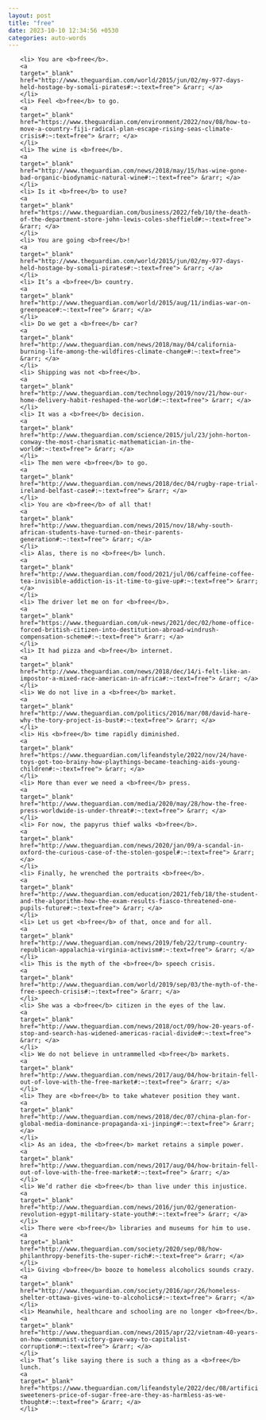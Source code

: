 ```yaml
---
layout: post
title: "free"
date: 2023-10-10 12:34:56 +0530
categories: auto-words
---
```

<ol>

    <li> You are <b>free</b>.
    <a 
    target="_blank" 
    href="http://www.theguardian.com/world/2015/jun/02/my-977-days-held-hostage-by-somali-pirates#:~:text=free"> &rarr; </a>
    </li>
    <li> Feel <b>free</b> to go.
    <a 
    target="_blank" 
    href="https://www.theguardian.com/environment/2022/nov/08/how-to-move-a-country-fiji-radical-plan-escape-rising-seas-climate-crisis#:~:text=free"> &rarr; </a>
    </li>
    <li> The wine is <b>free</b>.
    <a 
    target="_blank" 
    href="http://www.theguardian.com/news/2018/may/15/has-wine-gone-bad-organic-biodynamic-natural-wine#:~:text=free"> &rarr; </a>
    </li>
    <li> Is it <b>free</b> to use?
    <a 
    target="_blank" 
    href="https://www.theguardian.com/business/2022/feb/10/the-death-of-the-department-store-john-lewis-coles-sheffield#:~:text=free"> &rarr; </a>
    </li>
    <li> You are going <b>free</b>!
    <a 
    target="_blank" 
    href="http://www.theguardian.com/world/2015/jun/02/my-977-days-held-hostage-by-somali-pirates#:~:text=free"> &rarr; </a>
    </li>
    <li> It’s a <b>free</b> country.
    <a 
    target="_blank" 
    href="http://www.theguardian.com/world/2015/aug/11/indias-war-on-greenpeace#:~:text=free"> &rarr; </a>
    </li>
    <li> Do we get a <b>free</b> car?
    <a 
    target="_blank" 
    href="http://www.theguardian.com/news/2018/may/04/california-burning-life-among-the-wildfires-climate-change#:~:text=free"> &rarr; </a>
    </li>
    <li> Shipping was not <b>free</b>.
    <a 
    target="_blank" 
    href="http://www.theguardian.com/technology/2019/nov/21/how-our-home-delivery-habit-reshaped-the-world#:~:text=free"> &rarr; </a>
    </li>
    <li> It was a <b>free</b> decision.
    <a 
    target="_blank" 
    href="http://www.theguardian.com/science/2015/jul/23/john-horton-conway-the-most-charismatic-mathematician-in-the-world#:~:text=free"> &rarr; </a>
    </li>
    <li> The men were <b>free</b> to go.
    <a 
    target="_blank" 
    href="http://www.theguardian.com/news/2018/dec/04/rugby-rape-trial-ireland-belfast-case#:~:text=free"> &rarr; </a>
    </li>
    <li> You are <b>free</b> of all that!
    <a 
    target="_blank" 
    href="http://www.theguardian.com/news/2015/nov/18/why-south-african-students-have-turned-on-their-parents-generation#:~:text=free"> &rarr; </a>
    </li>
    <li> Alas, there is no <b>free</b> lunch.
    <a 
    target="_blank" 
    href="http://www.theguardian.com/food/2021/jul/06/caffeine-coffee-tea-invisible-addiction-is-it-time-to-give-up#:~:text=free"> &rarr; </a>
    </li>
    <li> The driver let me on for <b>free</b>.
    <a 
    target="_blank" 
    href="https://www.theguardian.com/uk-news/2021/dec/02/home-office-forced-british-citizen-into-destitution-abroad-windrush-compensation-scheme#:~:text=free"> &rarr; </a>
    </li>
    <li> It had pizza and <b>free</b> internet.
    <a 
    target="_blank" 
    href="http://www.theguardian.com/news/2018/dec/14/i-felt-like-an-impostor-a-mixed-race-american-in-africa#:~:text=free"> &rarr; </a>
    </li>
    <li> We do not live in a <b>free</b> market.
    <a 
    target="_blank" 
    href="http://www.theguardian.com/politics/2016/mar/08/david-hare-why-the-tory-project-is-bust#:~:text=free"> &rarr; </a>
    </li>
    <li> His <b>free</b> time rapidly diminished.
    <a 
    target="_blank" 
    href="https://www.theguardian.com/lifeandstyle/2022/nov/24/have-toys-got-too-brainy-how-playthings-became-teaching-aids-young-children#:~:text=free"> &rarr; </a>
    </li>
    <li> More than ever we need a <b>free</b> press.
    <a 
    target="_blank" 
    href="http://www.theguardian.com/media/2020/may/28/how-the-free-press-worldwide-is-under-threat#:~:text=free"> &rarr; </a>
    </li>
    <li> For now, the papyrus thief walks <b>free</b>.
    <a 
    target="_blank" 
    href="http://www.theguardian.com/news/2020/jan/09/a-scandal-in-oxford-the-curious-case-of-the-stolen-gospel#:~:text=free"> &rarr; </a>
    </li>
    <li> Finally, he wrenched the portraits <b>free</b>.
    <a 
    target="_blank" 
    href="http://www.theguardian.com/education/2021/feb/18/the-student-and-the-algorithm-how-the-exam-results-fiasco-threatened-one-pupils-future#:~:text=free"> &rarr; </a>
    </li>
    <li> Let us get <b>free</b> of that, once and for all.
    <a 
    target="_blank" 
    href="http://www.theguardian.com/news/2019/feb/22/trump-country-republican-appalachia-virginia-activism#:~:text=free"> &rarr; </a>
    </li>
    <li> This is the myth of the <b>free</b> speech crisis.
    <a 
    target="_blank" 
    href="http://www.theguardian.com/world/2019/sep/03/the-myth-of-the-free-speech-crisis#:~:text=free"> &rarr; </a>
    </li>
    <li> She was a <b>free</b> citizen in the eyes of the law.
    <a 
    target="_blank" 
    href="http://www.theguardian.com/news/2018/oct/09/how-20-years-of-stop-and-search-has-widened-americas-racial-divide#:~:text=free"> &rarr; </a>
    </li>
    <li> We do not believe in untrammelled <b>free</b> markets.
    <a 
    target="_blank" 
    href="http://www.theguardian.com/news/2017/aug/04/how-britain-fell-out-of-love-with-the-free-market#:~:text=free"> &rarr; </a>
    </li>
    <li> They are <b>free</b> to take whatever position they want.
    <a 
    target="_blank" 
    href="http://www.theguardian.com/news/2018/dec/07/china-plan-for-global-media-dominance-propaganda-xi-jinping#:~:text=free"> &rarr; </a>
    </li>
    <li> As an idea, the <b>free</b> market retains a simple power.
    <a 
    target="_blank" 
    href="http://www.theguardian.com/news/2017/aug/04/how-britain-fell-out-of-love-with-the-free-market#:~:text=free"> &rarr; </a>
    </li>
    <li> We’d rather die <b>free</b> than live under this injustice.
    <a 
    target="_blank" 
    href="http://www.theguardian.com/news/2016/jun/02/generation-revolution-egypt-military-state-youth#:~:text=free"> &rarr; </a>
    </li>
    <li> There were <b>free</b> libraries and museums for him to use.
    <a 
    target="_blank" 
    href="http://www.theguardian.com/society/2020/sep/08/how-philanthropy-benefits-the-super-rich#:~:text=free"> &rarr; </a>
    </li>
    <li> Giving <b>free</b> booze to homeless alcoholics sounds crazy.
    <a 
    target="_blank" 
    href="http://www.theguardian.com/society/2016/apr/26/homeless-shelter-ottawa-gives-wine-to-alcoholics#:~:text=free"> &rarr; </a>
    </li>
    <li> Meanwhile, healthcare and schooling are no longer <b>free</b>.
    <a 
    target="_blank" 
    href="http://www.theguardian.com/news/2015/apr/22/vietnam-40-years-on-how-communist-victory-gave-way-to-capitalist-corruption#:~:text=free"> &rarr; </a>
    </li>
    <li> That’s like saying there is such a thing as a <b>free</b> lunch.
    <a 
    target="_blank" 
    href="https://www.theguardian.com/lifeandstyle/2022/dec/08/artificial-sweeteners-price-of-sugar-free-are-they-as-harmless-as-we-thought#:~:text=free"> &rarr; </a>
    </li>
